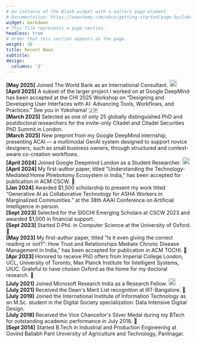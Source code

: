 ```yaml
---
# An instance of the Blank widget with a Gallery page element.
# Documentation: https://wowchemy.com/docs/getting-started/page-builder/
widget: markdown
# This file represents a page section.
headless: true
# Order that this section appears on the page.
weight: 30
title: Recent News
subtitle:
design:
  columns: '2'
---
```

**[May 2025]** Joined The World Bank as an International Consultant. <img style="display: inline-block;" src="https://brandlogos.net/wp-content/uploads/2021/12/World-Bank-logo-icon-512x512.png" alt= “” width="20" height="20"> \
**[April 2025]** A subset of the larger project I worked on at Google DeepMind has been accepted at the CHI 2025 Workshop on “Designing and Developing User Interfaces with AI: Advancing Tools, Workflows, and Practices.” See you in Yokohama! 🇯🇵 \
**[March 2025]** Selected as one of only 25 globally distinguished PhD and postdoctoral researchers for the invite-only Citadel and Citadel Securities PhD Summit in London. \
**[March 2025]** New preprint from my Google DeepMind internship, presenting ACAI — a multimodal GenAI system designed to support novice designers, such as small business owners, through structured and context-aware co-creation workflows. \
**[April 2024]** Joined Google Deepmind London as a Student Researcher. <img style="display: inline-block;" src="https://asset.brandfetch.io/id9M89MUnI/idM_56IwCN.jpeg" alt= “” width="20" height="20"> \
**[April 2024]** My first-author paper, titled "Understanding the Technology-Mediated Home Phlebotomy Ecosystem in India," has been accepted for publication in ACM CSCW. 🎉 \
**[Jan 2024]**  Awarded $1,500 scholarship to present my work titled “Generative AI as Collaborative Technology for ASHA Workers in Marginalized Communities.” at the 38th AAAI Conference on Artificial Intelligence in person. \
**[Sept 2023]** Selected for the SIGCHI Emerging Scholars at CSCW 2023 and awarded $1,000 in financial support. \
**[Sept 2023]** Started D.Phil. in Computer Science at the University of Oxford.  🎉  \
**[May 2023]** My first-author paper, titled "Is it even giving the correct reading or not?": How Trust and Relationships Mediate Chronic Disease Management in India," has been accepted for publication in ACM TOCHI. 🎉 \
**[Apr 2023]** Honored to receive PhD offers from Imperial College London, UCL, University of Toronto, Max Planck Institute for Intelligent Systems, UIUC. Grateful to have chosen Oxford as the home for my doctoral research. 🎉 \
**[July 2021]** Joined Microsoft Research India as a Research Fellow. <img style="display: inline-block;" src="https://upload.wikimedia.org/wikipedia/commons/4/44/Microsoft_logo.svg" alt= “” width="20" height="20"> \
**[July 2021]** Received the Dean's Merit List recognition at IIIT-Bangalore. 🏅 \
**[July 2019]** Joined the International Institute of Information Technology as an M.Sc. student in the Digital Society specialization: Data Intensive Digital Design. \
**[July 2018]** Received the Vice Chancellor's Silver Medal during my BTech for outstanding academic performance in July 2018. 🏅 \
**[Sept 2014]** Started B.Tech in Industrial and Production Engineering at Govind Ballabh Pant University of Agriculture and Technology, Pantnagar.

